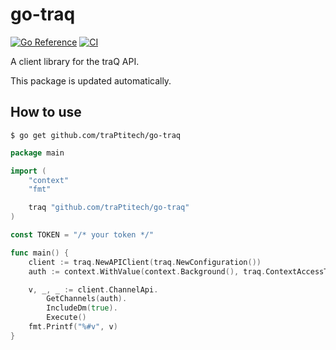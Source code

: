 # go-traq
[![Go Reference](https://pkg.go.dev/badge/github.com/traPtitech/go-traq.svg)](https://pkg.go.dev/github.com/traPtitech/go-traq)
[![CI](https://github.com/traPtitech/go-traq/actions/workflows/main.yaml/badge.svg)](https://github.com/traPtitech/go-traq/actions/workflows/main.yaml)

A client library for the traQ API.

This package is updated automatically.

## How to use
```shell
$ go get github.com/traPtitech/go-traq
```

```go
package main

import (
	"context"
	"fmt"

	traq "github.com/traPtitech/go-traq"
)

const TOKEN = "/* your token */"

func main() {
	client := traq.NewAPIClient(traq.NewConfiguration())
	auth := context.WithValue(context.Background(), traq.ContextAccessToken, TOKEN)

	v, _, _ := client.ChannelApi.
		GetChannels(auth).
		IncludeDm(true).
		Execute()
	fmt.Printf("%#v", v)
}
```
